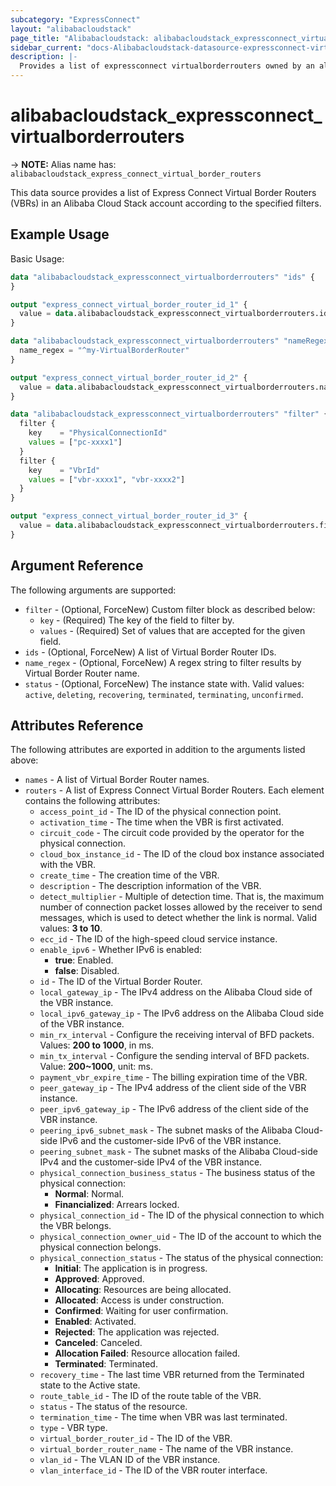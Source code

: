 ```yaml
---
subcategory: "ExpressConnect"
layout: "alibabacloudstack"
page_title: "Alibabacloudstack: alibabacloudstack_expressconnect_virtualborderrouters"
sidebar_current: "docs-Alibabacloudstack-datasource-expressconnect-virtualborderrouters"
description: |- 
  Provides a list of expressconnect virtualborderrouters owned by an alibabacloudstack account.
---
```


# alibabacloudstack_expressconnect_virtualborderrouters
-> **NOTE:** Alias name has: `alibabacloudstack_express_connect_virtual_border_routers`

This data source provides a list of Express Connect Virtual Border Routers (VBRs) in an Alibaba Cloud Stack account according to the specified filters.

## Example Usage

Basic Usage:

```terraform
data "alibabacloudstack_expressconnect_virtualborderrouters" "ids" {
}

output "express_connect_virtual_border_router_id_1" {
  value = data.alibabacloudstack_expressconnect_virtualborderrouters.ids.routers.0.id
}

data "alibabacloudstack_expressconnect_virtualborderrouters" "nameRegex" {
  name_regex = "^my-VirtualBorderRouter"
}

output "express_connect_virtual_border_router_id_2" {
  value = data.alibabacloudstack_expressconnect_virtualborderrouters.nameRegex.routers.0.id
}

data "alibabacloudstack_expressconnect_virtualborderrouters" "filter" {
  filter {
    key    = "PhysicalConnectionId"
    values = ["pc-xxxx1"]
  }
  filter {
    key    = "VbrId"
    values = ["vbr-xxxx1", "vbr-xxxx2"]
  }
}

output "express_connect_virtual_border_router_id_3" {
  value = data.alibabacloudstack_expressconnect_virtualborderrouters.filter.routers.0.id
}
```

## Argument Reference

The following arguments are supported:

* `filter` - (Optional, ForceNew) Custom filter block as described below:
  * `key` - (Required) The key of the field to filter by.
  * `values` - (Required) Set of values that are accepted for the given field.
* `ids` - (Optional, ForceNew) A list of Virtual Border Router IDs.
* `name_regex` - (Optional, ForceNew) A regex string to filter results by Virtual Border Router name.
* `status` - (Optional, ForceNew) The instance state with. Valid values: `active`, `deleting`, `recovering`, `terminated`, `terminating`, `unconfirmed`.

## Attributes Reference

The following attributes are exported in addition to the arguments listed above:

* `names` - A list of Virtual Border Router names.
* `routers` - A list of Express Connect Virtual Border Routers. Each element contains the following attributes:
  * `access_point_id` - The ID of the physical connection point.
  * `activation_time` - The time when the VBR is first activated.
  * `circuit_code` - The circuit code provided by the operator for the physical connection.
  * `cloud_box_instance_id` - The ID of the cloud box instance associated with the VBR.
  * `create_time` - The creation time of the VBR.
  * `description` - The description information of the VBR.
  * `detect_multiplier` - Multiple of detection time. That is, the maximum number of connection packet losses allowed by the receiver to send messages, which is used to detect whether the link is normal. Valid values: **3 to 10**.
  * `ecc_id` - The ID of the high-speed cloud service instance.
  * `enable_ipv6` - Whether IPv6 is enabled:
    - **true**: Enabled.
    - **false**: Disabled.
  * `id` - The ID of the Virtual Border Router.
  * `local_gateway_ip` - The IPv4 address on the Alibaba Cloud side of the VBR instance.
  * `local_ipv6_gateway_ip` - The IPv6 address on the Alibaba Cloud side of the VBR instance.
  * `min_rx_interval` - Configure the receiving interval of BFD packets. Values: **200 to 1000**, in ms.
  * `min_tx_interval` - Configure the sending interval of BFD packets. Value: **200~1000**, unit: ms.
  * `payment_vbr_expire_time` - The billing expiration time of the VBR.
  * `peer_gateway_ip` - The IPv4 address of the client side of the VBR instance.
  * `peer_ipv6_gateway_ip` - The IPv6 address of the client side of the VBR instance.
  * `peering_ipv6_subnet_mask` - The subnet masks of the Alibaba Cloud-side IPv6 and the customer-side IPv6 of the VBR instance.
  * `peering_subnet_mask` - The subnet masks of the Alibaba Cloud-side IPv4 and the customer-side IPv4 of the VBR instance.
  * `physical_connection_business_status` - The business status of the physical connection:
    - **Normal**: Normal.
    - **Financialized**: Arrears locked.
  * `physical_connection_id` - The ID of the physical connection to which the VBR belongs.
  * `physical_connection_owner_uid` - The ID of the account to which the physical connection belongs.
  * `physical_connection_status` - The status of the physical connection:
    - **Initial**: The application is in progress.
    - **Approved**: Approved.
    - **Allocating**: Resources are being allocated.
    - **Allocated**: Access is under construction.
    - **Confirmed**: Waiting for user confirmation.
    - **Enabled**: Activated.
    - **Rejected**: The application was rejected.
    - **Canceled**: Canceled.
    - **Allocation Failed**: Resource allocation failed.
    - **Terminated**: Terminated.
  * `recovery_time` - The last time VBR returned from the Terminated state to the Active state.
  * `route_table_id` - The ID of the route table of the VBR.
  * `status` - The status of the resource.
  * `termination_time` - The time when VBR was last terminated.
  * `type` - VBR type.
  * `virtual_border_router_id` - The ID of the VBR.
  * `virtual_border_router_name` - The name of the VBR instance.
  * `vlan_id` - The VLAN ID of the VBR instance.
  * `vlan_interface_id` - The ID of the VBR router interface.